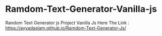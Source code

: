 # Ramdom-Text-Generator-Vanilla-js
Random Text Generator js  Project Vanilla Js
Here The Link : https://ayyadaslam.github.io/Ramdom-Text-Generator-Js/
